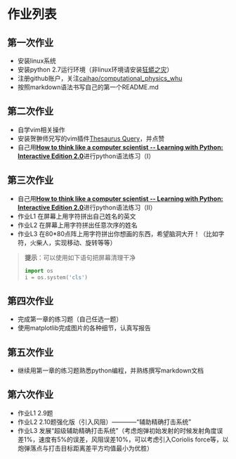 # 作业列表

## 第一次作业
- 安装linux系统
- 安装python 2.7运行环境（非linux环境请安装[狂蟒之灾](https://www.continuum.io/)）
- 注册github账户，关注[caihao/computational_physics_whu](https://github.com/caihao/computational_physics_whu)
- 按照markdown语法书写自己的第一个README.md

## 第二次作业
- 自学vim相关操作
- 安装贺翀师兄写的vim插件[Thesaurus Query](https://github.com/Ron89/thesaurus_query.vim)，并点赞
- 自己用[**How to think like a computer scientist -- Learning with Python: Interactive Edition 2.0**](http://interactivepython.org/runestone/static/thinkcspy/index.html)进行python语法练习（I）

## 第三次作业
- 自己用[**How to think like a computer scientist -- Learning with Python: Interactive Edition 2.0**](http://interactivepython.org/runestone/static/thinkcspy/index.html)进行python语法练习（II）
- 作业L1 在屏幕上用字符拼出自己姓名的英文
- 作业L2 在屏幕上用字符拼出任意次序的姓名
- 作业L3 在80*80点阵上用字符拼出你想画的东西，希望脑洞大开！（比如字符，火柴人，实现移动、旋转等等）

> **提示**：可以使用如下语句把屏幕清理干净
> ```python
> import os
> i = os.system('cls')
> ```

## 第四次作业
- 完成第一章的练习题（自己任选一题）
- 使用matplotlib完成图片的各种细节，认真写报告

## 第五次作业
- 继续用第一章的练习题熟悉python编程，并熟练撰写markdown文档

## 第六次作业
- 作业L1 2.9题
- 作业L2 2.10题强化版（引入风阻）————“辅助精确打击系统”
- 作业L3 发展“超级辅助精确打击系统”（考虑炮弹初始发射的时候发射角度误差1%，速度有5%的误差，风阻误差10%，可以考虑引入Coriolis force等，以炮弹落点与打击目标距离差平方均值最小为优胜）




